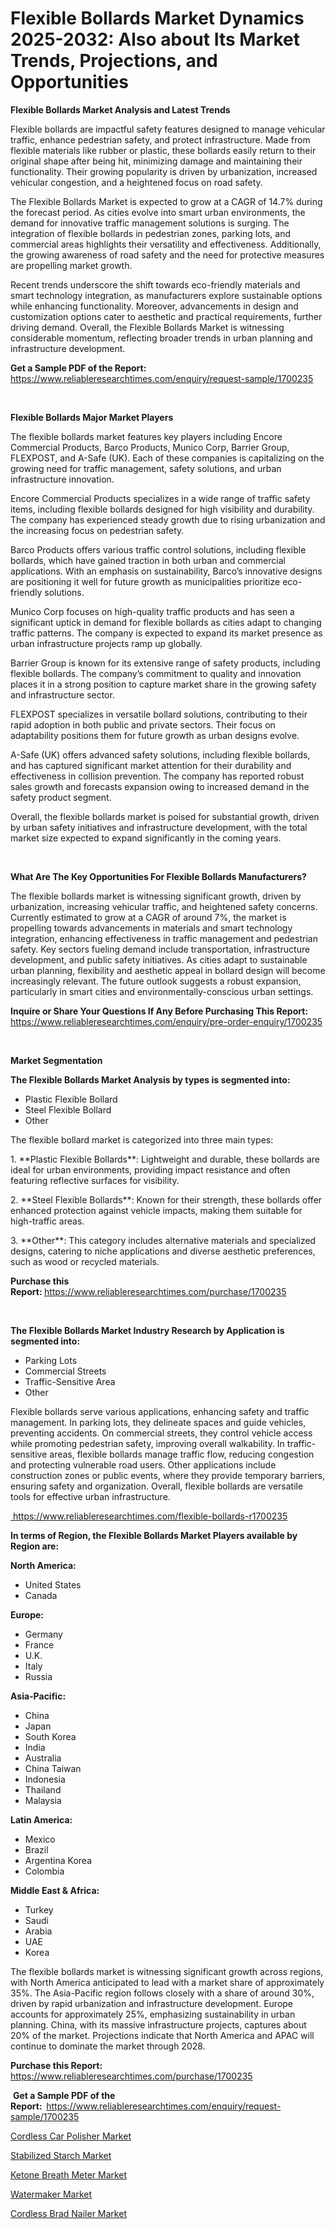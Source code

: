 <p><h1>Flexible Bollards Market Dynamics 2025-2032: Also about Its Market Trends, Projections, and Opportunities</h1></p><p><strong>Flexible Bollards Market Analysis and Latest Trends</strong></p>
<p><p>Flexible bollards are impactful safety features designed to manage vehicular traffic, enhance pedestrian safety, and protect infrastructure. Made from flexible materials like rubber or plastic, these bollards easily return to their original shape after being hit, minimizing damage and maintaining their functionality. Their growing popularity is driven by urbanization, increased vehicular congestion, and a heightened focus on road safety.</p><p>The Flexible Bollards Market is expected to grow at a CAGR of 14.7% during the forecast period. As cities evolve into smart urban environments, the demand for innovative traffic management solutions is surging. The integration of flexible bollards in pedestrian zones, parking lots, and commercial areas highlights their versatility and effectiveness. Additionally, the growing awareness of road safety and the need for protective measures are propelling market growth.</p><p>Recent trends underscore the shift towards eco-friendly materials and smart technology integration, as manufacturers explore sustainable options while enhancing functionality. Moreover, advancements in design and customization options cater to aesthetic and practical requirements, further driving demand. Overall, the Flexible Bollards Market is witnessing considerable momentum, reflecting broader trends in urban planning and infrastructure development.</p></p>
<p><strong>Get a Sample PDF of the Report:&nbsp;</strong> <a href="https://www.reliableresearchtimes.com/enquiry/request-sample/1700235?utm_campaign=2771&utm_medium=2&utm_source=Github&utm_content=ia&utm_term=27032025&utm_id=flexible-bollards">https://www.reliableresearchtimes.com/enquiry/request-sample/1700235</a></p>
<p>&nbsp;</p>
<p><strong>Flexible Bollards Major Market Players</strong></p>
<p><p>The flexible bollards market features key players including Encore Commercial Products, Barco Products, Munico Corp, Barrier Group, FLEXPOST, and A-Safe (UK). Each of these companies is capitalizing on the growing need for traffic management, safety solutions, and urban infrastructure innovation.</p><p>Encore Commercial Products specializes in a wide range of traffic safety items, including flexible bollards designed for high visibility and durability. The company has experienced steady growth due to rising urbanization and the increasing focus on pedestrian safety.</p><p>Barco Products offers various traffic control solutions, including flexible bollards, which have gained traction in both urban and commercial applications. With an emphasis on sustainability, Barco’s innovative designs are positioning it well for future growth as municipalities prioritize eco-friendly solutions.</p><p>Munico Corp focuses on high-quality traffic products and has seen a significant uptick in demand for flexible bollards as cities adapt to changing traffic patterns. The company is expected to expand its market presence as urban infrastructure projects ramp up globally.</p><p>Barrier Group is known for its extensive range of safety products, including flexible bollards. The company’s commitment to quality and innovation places it in a strong position to capture market share in the growing safety and infrastructure sector.</p><p>FLEXPOST specializes in versatile bollard solutions, contributing to their rapid adoption in both public and private sectors. Their focus on adaptability positions them for future growth as urban designs evolve.</p><p>A-Safe (UK) offers advanced safety solutions, including flexible bollards, and has captured significant market attention for their durability and effectiveness in collision prevention. The company has reported robust sales growth and forecasts expansion owing to increased demand in the safety product segment.</p><p>Overall, the flexible bollards market is poised for substantial growth, driven by urban safety initiatives and infrastructure development, with the total market size expected to expand significantly in the coming years.</p></p>
<p>&nbsp;</p>
<p><strong>What Are The Key Opportunities For Flexible Bollards Manufacturers?</strong></p>
<p><p>The flexible bollards market is witnessing significant growth, driven by urbanization, increasing vehicular traffic, and heightened safety concerns. Currently estimated to grow at a CAGR of around 7%, the market is propelling towards advancements in materials and smart technology integration, enhancing effectiveness in traffic management and pedestrian safety. Key sectors fueling demand include transportation, infrastructure development, and public safety initiatives. As cities adapt to sustainable urban planning, flexibility and aesthetic appeal in bollard design will become increasingly relevant. The future outlook suggests a robust expansion, particularly in smart cities and environmentally-conscious urban settings.</p></p>
<p><strong>Inquire or Share Your Questions If Any Before Purchasing This Report:</strong> <a href="https://www.reliableresearchtimes.com/enquiry/pre-order-enquiry/1700235?utm_campaign=2771&utm_medium=2&utm_source=Github&utm_content=ia&utm_term=27032025&utm_id=flexible-bollards">https://www.reliableresearchtimes.com/enquiry/pre-order-enquiry/1700235</a></p>
<p>&nbsp;</p>
<p><strong>Market Segmentation</strong></p>
<p><strong>The Flexible Bollards Market Analysis by types is segmented into:</strong></p>
<p><ul><li>Plastic Flexible Bollard</li><li>Steel Flexible Bollard</li><li>Other</li></ul></p>
<p><p>The flexible bollard market is categorized into three main types: </p><p>1. **Plastic Flexible Bollards**: Lightweight and durable, these bollards are ideal for urban environments, providing impact resistance and often featuring reflective surfaces for visibility.</p><p>2. **Steel Flexible Bollards**: Known for their strength, these bollards offer enhanced protection against vehicle impacts, making them suitable for high-traffic areas.</p><p>3. **Other**: This category includes alternative materials and specialized designs, catering to niche applications and diverse aesthetic preferences, such as wood or recycled materials.</p></p>
<p><strong>Purchase this Report:&nbsp;</strong><a href="https://www.reliableresearchtimes.com/purchase/1700235?utm_campaign=2771&utm_medium=2&utm_source=Github&utm_content=ia&utm_term=27032025&utm_id=flexible-bollards">https://www.reliableresearchtimes.com/purchase/1700235</a></p>
<p>&nbsp;</p>
<p><strong>The Flexible Bollards Market Industry Research by Application is segmented into:</strong></p>
<p><ul><li>Parking Lots</li><li>Commercial Streets</li><li>Traffic-Sensitive Area</li><li>Other</li></ul></p>
<p><p>Flexible bollards serve various applications, enhancing safety and traffic management. In parking lots, they delineate spaces and guide vehicles, preventing accidents. On commercial streets, they control vehicle access while promoting pedestrian safety, improving overall walkability. In traffic-sensitive areas, flexible bollards manage traffic flow, reducing congestion and protecting vulnerable road users. Other applications include construction zones or public events, where they provide temporary barriers, ensuring safety and organization. Overall, flexible bollards are versatile tools for effective urban infrastructure.</p></p>
<p><a href="https://www.reliableresearchtimes.com/flexible-bollards-r1700235?utm_campaign=2771&utm_medium=2&utm_source=Github&utm_content=ia&utm_term=27032025&utm_id=flexible-bollards">&nbsp;https://www.reliableresearchtimes.com/flexible-bollards-r1700235</a></p>
<p><strong>In terms of Region, the Flexible Bollards Market Players available by Region are:</strong></p>
<p>
    <p> <strong> North America: </strong>
        <ul>
            <li>United States</li>
            <li>Canada</li>
        </ul>
        </p> 
    <p> <strong> Europe: </strong>
        <ul>
            <li>Germany</li>
            <li>France</li>
            <li>U.K.</li>
            <li>Italy</li>
            <li>Russia</li>
        </ul>
        </p> 
    <p> <strong> Asia-Pacific: </strong>
        <ul>
            <li>China</li>
            <li>Japan</li>
            <li>South Korea</li>
            <li>India</li>
            <li>Australia</li>
            <li>China Taiwan</li>
            <li>Indonesia</li>
            <li>Thailand</li>
            <li>Malaysia</li>
        </ul>
        </p> 
    <p> <strong> Latin America: </strong>
        <ul>
            <li>Mexico</li>
            <li>Brazil</li>
            <li>Argentina Korea</li>
            <li>Colombia</li>
        </ul>
        </p> 
    <p> <strong> Middle East & Africa: </strong>
        <ul>
            <li>Turkey</li>
            <li>Saudi</li>
            <li>Arabia</li>
            <li>UAE</li>
            <li>Korea</li>
        </ul>
    </p>
    </p>
<p><p>The flexible bollards market is witnessing significant growth across regions, with North America anticipated to lead with a market share of approximately 35%. The Asia-Pacific region follows closely with a share of around 30%, driven by rapid urbanization and infrastructure development. Europe accounts for approximately 25%, emphasizing sustainability in urban planning. China, with its massive infrastructure projects, captures about 20% of the market. Projections indicate that North America and APAC will continue to dominate the market through 2028.</p></p>
<p><strong>Purchase this Report: </strong><a href="https://www.reliableresearchtimes.com/purchase/1700235?utm_campaign=2771&utm_medium=2&utm_source=Github&utm_content=ia&utm_term=27032025&utm_id=flexible-bollards">https://www.reliableresearchtimes.com/purchase/1700235</a></p>
<p>&nbsp;<strong>Get a Sample PDF of the Report:&nbsp;&nbsp;</strong><a href="https://www.reliableresearchtimes.com/enquiry/request-sample/1700235?utm_campaign=2771&utm_medium=2&utm_source=Github&utm_content=ia&utm_term=27032025&utm_id=flexible-bollards">https://www.reliableresearchtimes.com/enquiry/request-sample/1700235</a></p>
<p><strong></strong></p>
<p><p><a href="https://www.linkedin.com/pulse/understanding-cordless-car-polisher-market-comprehensive-jjsue?utm_campaign=2771&utm_medium=2&utm_source=Github&utm_content=ia&utm_term=27032025&utm_id=flexible-bollards">Cordless Car Polisher Market</a></p><p><a href="https://github.com/schwminh2001101/Market-Research-Report-List-1/blob/main/stabilized-starch-market.md?utm_campaign=2771&utm_medium=2&utm_source=Github&utm_content=ia&utm_term=27032025&utm_id=flexible-bollards">Stabilized Starch Market</a></p><p><a href="https://www.linkedin.com/pulse/projected-growth-ketone-breath-meter-market-from-2025-2032-118-fxfne?utm_campaign=2771&utm_medium=2&utm_source=Github&utm_content=ia&utm_term=27032025&utm_id=flexible-bollards">Ketone Breath Meter Market</a></p><p><a href="https://www.linkedin.com/pulse/success-road-map-growing-watermaker-market-industrys-significant-pviae?utm_campaign=2771&utm_medium=2&utm_source=Github&utm_content=ia&utm_term=27032025&utm_id=flexible-bollards">Watermaker Market</a></p><p><a href="https://www.linkedin.com/pulse/cordless-brad-nailer-market-outlook-2025-2032-trends-size-xehse?utm_campaign=2771&utm_medium=2&utm_source=Github&utm_content=ia&utm_term=27032025&utm_id=flexible-bollards">Cordless Brad Nailer Market</a></p></p>